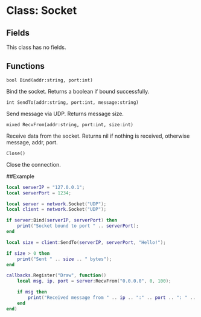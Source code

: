 # Class: Socket

## Fields
This class has no fields.

## Functions
```bool Bind(addr:string, port:int)```

Bind the socket. Returns a boolean if bound successfully.

```int SendTo(addr:string, port:int, message:string)```

Send message via UDP. Returns message size.

```mixed RecvFrom(addr:string, port:int, size:int)```

Receive data from the socket. Returns nil if nothing is received, otherwise
message, addr, port.

```Close()```

Close the connection.

##Example
```lua
local serverIP = "127.0.0.1";
local serverPort = 1234;

local server = network.Socket("UDP");
local client = network.Socket("UDP");

if server:Bind(serverIP, serverPort) then
    print("Socket bound to port " .. serverPort);
end

local size = client:SendTo(serverIP, serverPort, "Hello!");

if size > 0 then
    print("Sent " .. size .. " bytes");
end

callbacks.Register("Draw", function()
    local msg, ip, port = server:RecvFrom("0.0.0.0", 0, 100);

    if msg then
        print("Received message from " .. ip .. ":" .. port .. ": " .. msg);
    end
end)
```
